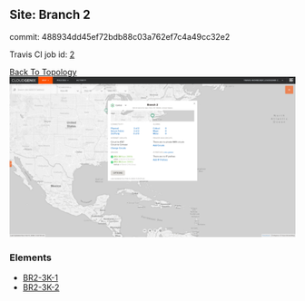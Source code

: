 ## Site: Branch 2

commit: 488934dd45ef72bdb88c03a762ef7c4a49cc32e2

Travis CI job id: [2](https://travis-ci.com/CloudGenix/network-as-code/builds/148073910)

[Back To Topology](../README.md)
<img alt="Site Card" src="site-info.png?raw=1" width="1110">

### Elements
<ul>
<li>
<A href="BR2-3K-1/README.md">BR2-3K-1</A>
</li>
<li>
<A href="BR2-3K-2/README.md">BR2-3K-2</A>
</li>
</ul>
